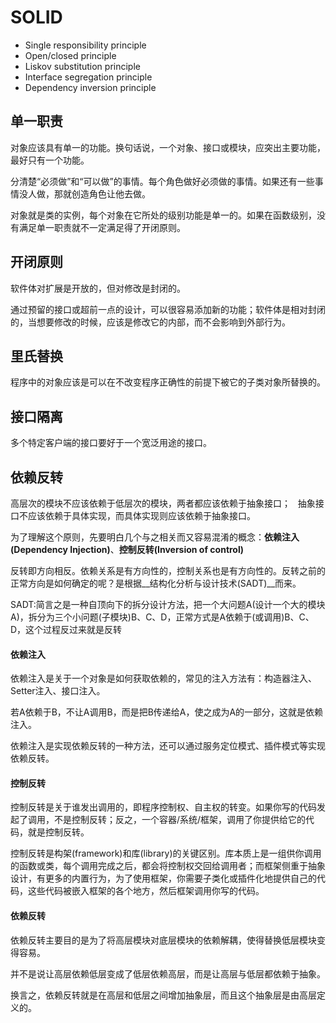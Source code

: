 # SOLID
- Single responsibility principle
- Open/closed principle
- Liskov substitution principle
- Interface segregation principle
- Dependency inversion principle

## 单一职责
对象应该具有单一的功能。换句话说，一个对象、接口或模块，应突出主要功能，最好只有一个功能。

分清楚“必须做”和“可以做”的事情。每个角色做好必须做的事情。如果还有一些事情没人做，那就创造角色让他去做。

对象就是类的实例，每个对象在它所处的级别功能是单一的。如果在函数级别，没有满足单一职责就不一定满足得了开闭原则。

## 开闭原则
软件体对扩展是开放的，但对修改是封闭的。

通过预留的接口或超前一点的设计，可以很容易添加新的功能；软件体是相对封闭的，当想要修改的时候，应该是修改它的内部，而不会影响到外部行为。

## 里氏替换
程序中的对象应该是可以在不改变程序正确性的前提下被它的子类对象所替换的。

## 接口隔离
多个特定客户端的接口要好于一个宽泛用途的接口。

## 依赖反转
高层次的模块不应该依赖于低层次的模块，两者都应该依赖于抽象接口；  
抽象接口不应该依赖于具体实现，而具体实现则应该依赖于抽象接口。

为了理解这个原则，先要明白几个与之相关而又容易混淆的概念：__依赖注入(Dependency Injection)__、__控制反转(Inversion of control)__

反转即方向相反。依赖关系是有方向性的，控制关系也是有方向性的。反转之前的正常方向是如何确定的呢？是根据__结构化分析与设计技术(SADT)__而来。

SADT:简言之是一种自顶向下的拆分设计方法，把一个大问题A(设计一个大的模块A)，拆分为三个小问题(子模块)B、C、D，正常方式是A依赖于(或调用)B、C、D，这个过程反过来就是反转

#### 依赖注入
依赖注入是关于一个对象是如何获取依赖的，常见的注入方法有：构造器注入、Setter注入、接口注入。

若A依赖于B，不让A调用B，而是把B传递给A，使之成为A的一部分，这就是依赖注入。

依赖注入是实现依赖反转的一种方法，还可以通过服务定位模式、插件模式等实现依赖反转。

#### 控制反转
控制反转是关于谁发出调用的，即程序控制权、自主权的转变。如果你写的代码发起了调用，不是控制反转；反之，一个容器/系统/框架，调用了你提供给它的代码，就是控制反转。

控制反转是构架(framework)和库(library)的关键区别。库本质上是一组供你调用的函数或类，每个调用完成之后，都会将控制权交回给调用者；而框架侧重于抽象设计，有更多的内置行为，为了使用框架，你需要子类化或插件化地提供自己的代码，这些代码被嵌入框架的各个地方，然后框架调用你写的代码。

#### 依赖反转
依赖反转主要目的是为了将高层模块对底层模块的依赖解耦，使得替换低层模块变得容易。

并不是说让高层依赖低层变成了低层依赖高层，而是让高层与低层都依赖于抽象。

换言之，依赖反转就是在高层和低层之间增加抽象层，而且这个抽象层是由高层定义的。

##
